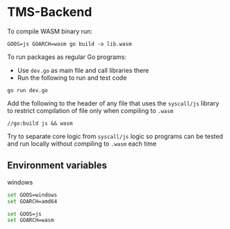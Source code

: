 # TMS-Backend

To compile WASM binary run:
```
GOOS=js GOARCH=wasm go build -o lib.wasm
```

To run packages as regular Go programs:

- Use `dev.go` as main file and call libraries there
- Run the following to run and test code

```
go run dev.go
```

Add the following to the header of any file that uses the `syscall/js` library to restrict compilation of file only when compiling to `.wasm`
```
//go:build js && wasm
```

Try to separate core logic from `syscall/js` logic so programs can be tested and run locally without compiling to `.wasm` each time

## Environment variables

windows

```bash
set GOOS=windows
set GOARCH=amd64

set GOOS=js
set GOARCH=wasm
```

